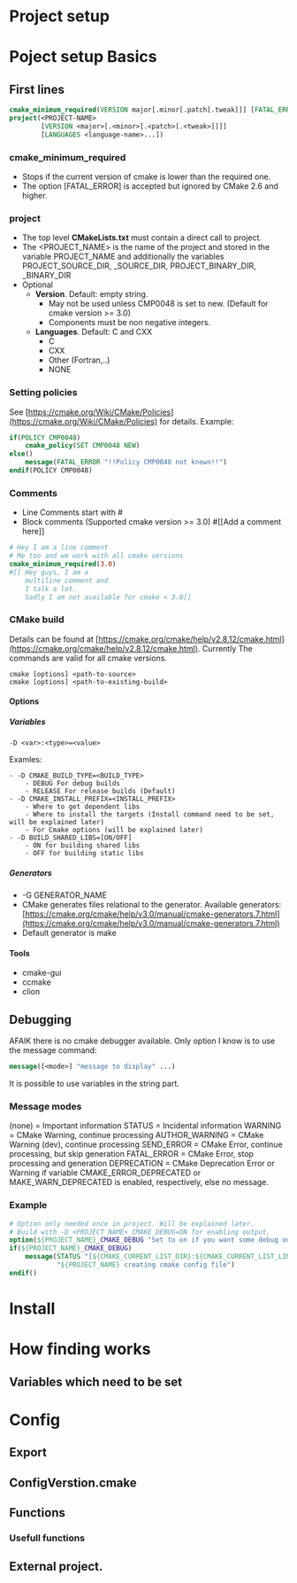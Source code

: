 Project setup
=============

# Poject setup Basics

## First lines

```cmake
cmake_minimum_required(VERSION major[.minor[.patch[.tweak]]] [FATAL_ERROR])
project(<PROJECT-NAME>
        [VERSION <major>[.<minor>[.<patch>[.<tweak>]]]]
        [LANGUAGES <language-name>...])
```

### cmake_minimum_required

- Stops if the current version of cmake is lower than the required one.
- The option [FATAL_ERROR] is accepted but ignored by CMake 2.6 and higher.

### project

- The top level **CMakeLists.txt** must contain a direct call to project.
- The <PROJECT_NAME> is the name of the project and stored in the variable PROJECT_NAME and additionally the variables PROJECT_SOURCE_DIR, <PROJECT-NAME>_SOURCE_DIR, PROJECT_BINARY_DIR, <PROJECT-NAME>_BINARY_DIR
- Optional
	- **Version**. Default: empty string.
		- May not be used unless CMP0048 is set to new. (Default for cmake version >= 3.0)
		- Components must be non negative integers.
	- **Languages**. Default: C and CXX
		- C
		- CXX
		- Other (Fortran,..)
		- NONE

### Setting policies

See [https://cmake.org/Wiki/CMake/Policies](https://cmake.org/Wiki/CMake/Policies) for details.
Example:

```cmake
if(POLICY CMP0048)
 	cmake_policy(SET CMP0048 NEW)
else()
 	message(FATAL_ERROR "!!Policy CMP0048 not known!!")
endif(POLICY CMP0048)
```

### Comments

- Line Comments start with #
- Block comments (Supported cmake version >= 3.0) #[[Add a comment here]]

```cmake
# Hey I am a line comment
# Me too and we work with all cmake versions
cmake_minimum_required(3.0)
#[[ Hey guys, I am a
	multiline comment and
	I talk a lot.
    Sadly I am not available for cmake < 3.0]]
```

### CMake build

Details can be found at [https://cmake.org/cmake/help/v2.8.12/cmake.html](https://cmake.org/cmake/help/v2.8.12/cmake.html). Currently The commands are valid for all cmake versions.

```console
cmake [options] <path-to-source>
cmake [options] <path-to-existing-build>
```

#### Options

##### Variables

```console
-D <var>:<type>=<value>
```

Examles:
```console
- -D CMAKE_BUILD_TYPE=<BUILD_TYPE>
	- DEBUG For debug builds
	- RELEASE For release builds (Default)
- -D CMAKE_INSTALL_PREFIX=<INSTALL_PREFIX>
	- Where to get dependent libs
	- Where to install the targets (Install command need to be set, will be explained later)
	- For Cmake options (will be explained later)
- -D BUILD_SHARED_LIBS=[ON/OFF]
	- ON for building shared libs
	- OFF for building static libs
```

##### Generators

- -G GENERATOR_NAME
- CMake generates files relational to the generator. Available generators: [https://cmake.org/cmake/help/v3.0/manual/cmake-generators.7.html](https://cmake.org/cmake/help/v3.0/manual/cmake-generators.7.html)
- Default generator is make

#### Tools

- cmake-gui
- ccmake
- clion

## Debugging

AFAIK there is no cmake debugger available.
Only option I know is to use the message command:

```cmake
message([<mode>] "message to display" ...)
```

It is possible to use variables in the string part.

### Message modes

(none)         = Important information
STATUS         = Incidental information
WARNING        = CMake Warning, continue processing
AUTHOR_WARNING = CMake Warning (dev), continue processing
SEND_ERROR     = CMake Error, continue processing, but skip generation
FATAL_ERROR    = CMake Error, stop processing and generation
DEPRECATION    = CMake Deprecation Error or Warning if variable CMAKE_ERROR_DEPRECATED or MAKE_WARN_DEPRECATED is enabled, respectively, else no message.

### Example

```cmake
# Option only needed once in project. Will be explained later.
# Build with -D <PROJECT_NAME>_CMAKE_DEBUG=ON for enabling output.
option(${PROJECT_NAME}_CMAKE_DEBUG "Set to on if you want some debug output" OFF)
if(${PROJECT_NAME}_CMAKE_DEBUG)
    message(STATUS "[${CMAKE_CURRENT_LIST_DIR}:${CMAKE_CURRENT_LIST_LINE}] "
            "${PROJECT_NAME} creating cmake config file")
endif()
```



# Install

# How finding works

## Variables which need to be set

# Config

## Export

## ConfigVerstion.cmake

## Functions

### Usefull functions


## External project.



